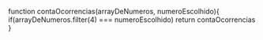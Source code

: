 function contaOcorrencias(arrayDeNumeros, numeroEscolhido){
  if(arrayDeNumeros.filter(4) === numeroEscolhido)
  return contaOcorrencias 
}